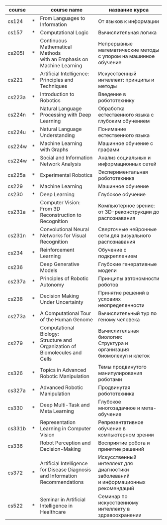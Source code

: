 course  | |  course name                                            | название курса
------  |-| -----------                                            | --------------
 cs124  |*| From Languages to Information                          | От языков к информации
 cs157  |*| Computational Logic                                    | Вычислительная логика
 cs205l |*| Continuous Mathematical Methods <br>with an Emphasis on Machine Learning | Непрерывные математические методы <br> с упором на машинное обучение
 cs221  |*| Artificial Intelligence: Principles and Techniques     | Искусственный интеллект: принципы и методы
 cs223a |*| Introduction to Robotics                               | Введение в робототехнику
 cs224n |*| Natural Language Processing with Deep Learning         | Обработка естественного языка с глубоким обучением
 cs224u |*| Natural Language Understanding                         | Понимание естественного языка
 cs224w |*| Machine Learning with Graphs                           | Машинное обучение с графами
 cs224w |*| Social and Information Network Analysis                | Анализ социальных и информационных сетей
 cs225a |*| Experimental Robotics                                  | Экспериментальная робототехника
 cs229  |*| Machine Learning                                       | Машинное обучение
 cs230  |*| Deep Learning                                          | Глубокое обучение
 cs231a |*| Computer Vision: From 3D Reconstruction to Recognition | Компьютерное зрение: от 3D-реконструкции до распознавания
 cs231n |*| Convolutional Neural Networks for Visual Recognition   | Сверточные нейронные сети для визуального распознавания
 cs234  |*| Reinforcement Learning                                 | Обучение с подкреплением
 cs236  | | Deep Generative Models                                 | Глубокие генеративные модели
 cs237a |*| Principles of Robotic Autonomy                         | Принципы автономности роботов
 cs238  |*| Decision Making Under Uncertainty                      | Принятие решений в условиях неопределенности
 cs273a |*| A Computational Tour of the Human Genome               | Вычислительный тур по геному человека
 cs279  |*| Computational Biology: <br>Structure and Organization of Biomolecules and Cells | Вычислительная биология: <br>Структура и организация биомолекул и клеток
 cs326  |*| Topics in Advanced Robotic Manipulation                | Темы продвинутого манипулирования роботами
 cs327a |*| Advanced Robotic Manipulation                          | Продвинутая робототехника
 cs330  |*| Deep Multi-Task and Meta Learning                      | Глубокое многозадачное и мета-обучение
 cs331b |*| Representation Learning in Computer Vision             | Репрезентативное обучение в компьютерном зрении
 cs336  | | Robot Perception and Decision-Making                   | Восприятие робота и принятие решений
 cs372  |*| Artificial Intelligence for Disease Diagnosis <br>and Information Recommendations | Искусственный интеллект для диагностики заболеваний <br>и информационных рекомендаций
 cs522  |*| Seminar in Artificial Intelligence in Healthcare       | Семинар по искусственному интеллекту в здравоохранении


